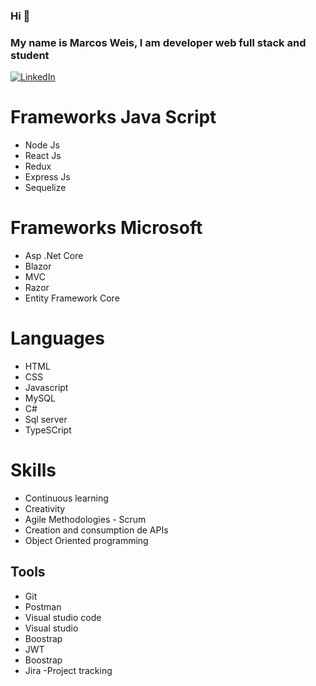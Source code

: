 ### Hi 👋

### My name is Marcos Weis, I am developer web full stack and student

[![LinkedIn](https://img.shields.io/badge/LinkedIn-Marcos_Weis-2a9d8f?style=for-the-badge&logo=linkedin&logoColor=white&labelColor=101010)](https://www.linkedin.com/in/marcos-weis-53702122a)

# Frameworks Java Script
- Node Js
- React Js
- Redux
- Express Js
- Sequelize

# Frameworks Microsoft
- Asp .Net Core
- Blazor
- MVC
- Razor
- Entity Framework Core

# Languages
- HTML
- CSS
- Javascript
- MySQL
- C#
- Sql server
- TypeSCript 

# Skills
- Continuous learning
- Creativity
- Agile Methodologies - Scrum
- Creation and consumption de APIs
- Object Oriented programming

## Tools
- Git
- Postman
- Visual studio code
- Visual studio
- Boostrap
- JWT
- Boostrap
- Jira -Project tracking



